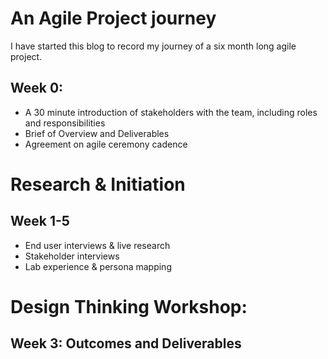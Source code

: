 # An Agile Project journey

I have started this blog to record my journey of a six month long agile project. 

## Week 0:
- A 30 minute introduction of stakeholders with the team, including roles and responsibilities
- Brief of Overview and Deliverables
- Agreement on agile ceremony cadence


# Research & Initiation
## Week 1-5
- End user interviews & live research
- Stakeholder interviews
- Lab experience & persona mapping

# Design Thinking Workshop: 

## Week 3: Outcomes and Deliverables










